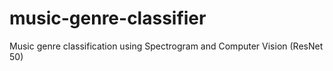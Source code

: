 # music-genre-classifier
Music genre classification using Spectrogram and Computer Vision (ResNet 50) 
